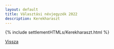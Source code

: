 ```yaml
---
layout: default
title: Választási névjegyzék 2022
description: Kerekharaszt
---
```


{% include settlementHTMLs/Kerekharaszt.html %}

[Vissza](../)